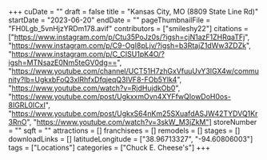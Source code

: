 +++
cuDate = ""
draft = false
title = "Kansas City, MO (8809 State Line Rd)"
startDate = "2023-06-20"
endDate = ""
pageThumbnailFile = "FH0Lgb_5vnHjzYRDm178.avif"
contributors = ["smileshy22"]
citations = ["https://www.instagram.com/p/Ctu35PoJz0s/?igsh=cjN1azF1ZHRqaTFj", "https://www.instagram.com/p/C9-OgI8pLjv/?igsh=b3RtajZ1dWw3ZDZk", "https://www.instagram.com/p/C_CISU1pK4O/?igsh=MTNsazE0Nm5teGV0dg==", "https://www.youtube.com/channel/UCT51H7zhGxVfuuUvY3lGX4w/community?lb=UgkxbFoQ3xlRhfxDfqjeqQ3IVF8-FOb5YIk4", "https://www.youtube.com/watch?v=RjdHujdkOb0", "https://www.youtube.com/post/UgkxxmOvn4XYFfwQIowDoH0os-8IGRL0ICxI", "https://www.youtube.com/post/UgkxS64nKm25SXuafdASJW42TYDVQ1Kr3RnO", "https://www.youtube.com/watch?v=3skW_M3jZkM"]
storeNumber = ""
sqft = ""
attractions = []
franchisees = []
remodels = []
stages = []
downloadLinks = []
latitudeLongitude = ["38.96713327", "-94.60806003"]
tags = ["Locations"]
categories = ["Chuck E. Cheese's"]
+++